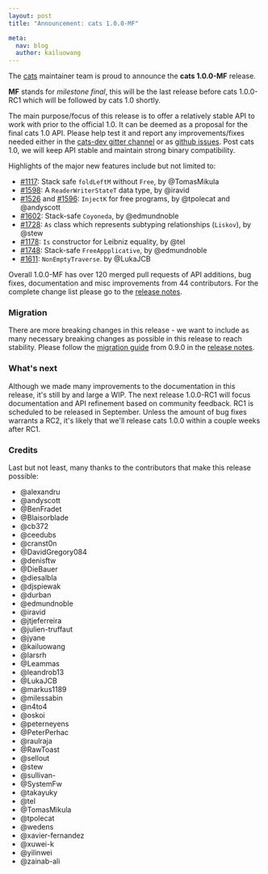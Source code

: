 ```yaml
---
layout: post
title: "Announcement: cats 1.0.0-MF"

meta:
  nav: blog
  author: kailuowang
---
```


The [cats](https://github.com/typelevel/cats) maintainer team is proud to announce the **cats 1.0.0-MF** release.

**MF** stands for *milestone final*,
this will be the last release before cats 1.0.0-RC1 which will be followed by cats 1.0 shortly.

The main purpose/focus of this release is to offer a relatively stable API to work with prior to the official 1.0.
It can be deemed as a proposal for the final cats 1.0 API. Please help test it and report any improvements/fixes
needed either in the [cats-dev gitter channel](https://gitter.im/typelevel/cats-dev) or as [github issues](https://github.com/typelevel/cats/issues/new).
Post cats 1.0, we will keep API stable and maintain strong binary compatibility.

Highlights of the major new features include but not limited to:

* [#1117](https://github.com/typelevel/cats/pull/1117): Stack safe `foldLeftM` without `Free`, by @TomasMikula
* [#1598](https://github.com/typelevel/cats/pull/1598): A `ReaderWriterStateT` data type, by @iravid
* [#1526](https://github.com/typelevel/cats/pull/1526) and [#1596](https://github.com/typelevel/cats/pull/1596): `InjectK` for free programs, by @tpolecat and @andyscott
* [#1602](https://github.com/typelevel/cats/pull/1602): Stack-safe `Coyoneda`, by @edmundnoble
* [#1728](https://github.com/typelevel/cats/pull/1728): `As` class which represents subtyping relationships (`Liskov`), by @stew
* [#1178](https://github.com/typelevel/cats/pull/1178): `Is` constructor for Leibniz equality, by @tel
* [#1748](https://github.com/typelevel/cats/pull/1748): Stack-safe `FreeAppplicative`, by @edmundnoble
* [#1611](https://github.com/typelevel/cats/pull/1611): `NonEmptyTraverse`. by @LukaJCB

Overall 1.0.0-MF has over 120 merged pull requests of API additions, bug fixes, documentation and misc
improvements from 44 contributors. For the complete change list please go to the [release notes][release notes].

### Migration
There are more breaking changes in this release - we want to include as many necessary breaking changes as possible in this release
to reach stability. Please follow the [migration guide][migration guide] from 0.9.0 in the  [release notes][release notes].



### What's next

Although we made many improvements to the documentation in this release, it's still by and large a WIP.
The next release 1.0.0-RC1 will focus documentation and API refinement based on community feedback.
RC1 is scheduled to be released in September. Unless the amount of bug fixes warrants a RC2, it's likely that
we'll release cats 1.0.0 within a couple weeks after RC1.


### Credits
Last but not least, many thanks to the contributors that make this release possible:

* @alexandru
* @andyscott
* @BenFradet
* @Blaisorblade
* @cb372
* @ceedubs
* @cranst0n
* @DavidGregory084
* @denisftw
* @DieBauer
* @diesalbla
* @djspiewak
* @durban
* @edmundnoble
* @iravid
* @jtjeferreira
* @julien-truffaut
* @jyane
* @kailuowang
* @larsrh
* @Leammas
* @leandrob13
* @LukaJCB
* @markus1189
* @milessabin
* @n4to4
* @oskoi
* @peterneyens
* @PeterPerhac
* @raulraja
* @RawToast
* @sellout
* @stew
* @sullivan-
* @SystemFw
* @takayuky
* @tel
* @TomasMikula
* @tpolecat
* @wedens
* @xavier-fernandez
* @xuwei-k
* @yilinwei
* @zainab-ali



[migration guide]: https://github.com/typelevel/cats/blob/master/CHANGES.md#to-migrate-from-090
[release notes]: https://github.com/typelevel/cats/releases/tag/v1.0.0-MF
